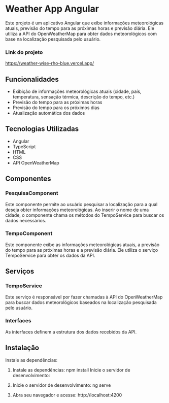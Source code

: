 # Weather App Angular

Este projeto é um aplicativo Angular que exibe informações meteorológicas atuais, previsão do tempo para as próximas horas e previsão diária. Ele utiliza a API do OpenWeatherMap para obter dados meteorológicos com base na localização pesquisada pelo usuário.

### Link do projeto
https://weather-wise-rho-blue.vercel.app/

## Funcionalidades

- Exibição de informações meteorológicas atuais (cidade, país, temperatura, sensação térmica, descrição do tempo, etc.)
- Previsão do tempo para as próximas horas
- Previsão do tempo para os próximos dias
- Atualização automática dos dados

## Tecnologias Utilizadas

- Angular
- TypeScript
- HTML
- CSS
- API OpenWeatherMap

## Componentes

### PesquisaComponent
Este componente permite ao usuário pesquisar a localização para a qual deseja obter informações meteorológicas. Ao inserir o nome de uma cidade, o componente chama os métodos do TempoService para buscar os dados necessários.

### TempoComponent
Este componente exibe as informações meteorológicas atuais, a previsão do tempo para as próximas horas e a previsão diária. Ele utiliza o serviço TempoService para obter os dados da API.

## Serviços

### TempoService
Este serviço é responsável por fazer chamadas à API do OpenWeatherMap para buscar dados meteorológicos baseados na localização pesquisada pelo usuário.

### Interfaces
As interfaces definem a estrutura dos dados recebidos da API.

## Instalação

Instale as dependências:

1. Instale as dependências:
npm install
Inicie o servidor de desenvolvimento:

2. Inicie o servidor de desenvolvimento:
ng serve

3. Abra seu navegador e acesse:
http://localhost:4200
